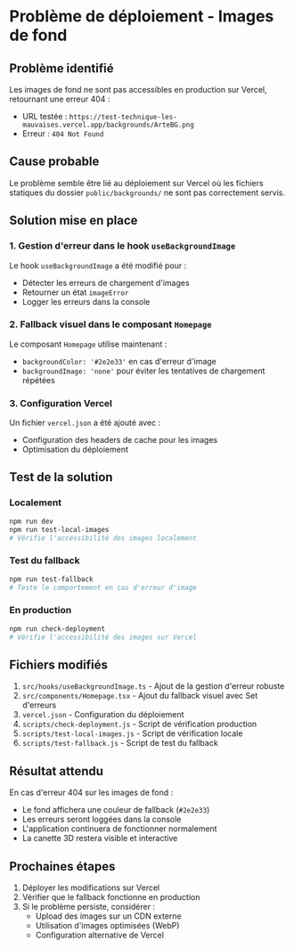 # Problème de déploiement - Images de fond

## Problème identifié

Les images de fond ne sont pas accessibles en production sur Vercel, retournant une erreur 404 :
- URL testée : `https://test-technique-les-mauvaises.vercel.app/backgrounds/ArteBG.png`
- Erreur : `404 Not Found`

## Cause probable

Le problème semble être lié au déploiement sur Vercel où les fichiers statiques du dossier `public/backgrounds/` ne sont pas correctement servis.

## Solution mise en place

### 1. Gestion d'erreur dans le hook `useBackgroundImage`

Le hook `useBackgroundImage` a été modifié pour :
- Détecter les erreurs de chargement d'images
- Retourner un état `imageError` 
- Logger les erreurs dans la console

### 2. Fallback visuel dans le composant `Homepage`

Le composant `Homepage` utilise maintenant :
- `backgroundColor: '#2e2e33'` en cas d'erreur d'image
- `backgroundImage: 'none'` pour éviter les tentatives de chargement répétées

### 3. Configuration Vercel

Un fichier `vercel.json` a été ajouté avec :
- Configuration des headers de cache pour les images
- Optimisation du déploiement

## Test de la solution

### Localement
```bash
npm run dev
npm run test-local-images
# Vérifie l'accessibilité des images localement
```

### Test du fallback
```bash
npm run test-fallback
# Teste le comportement en cas d'erreur d'image
```

### En production
```bash
npm run check-deployment
# Vérifie l'accessibilité des images sur Vercel
```

## Fichiers modifiés

1. `src/hooks/useBackgroundImage.ts` - Ajout de la gestion d'erreur robuste
2. `src/components/Homepage.tsx` - Ajout du fallback visuel avec Set d'erreurs
3. `vercel.json` - Configuration du déploiement
4. `scripts/check-deployment.js` - Script de vérification production
5. `scripts/test-local-images.js` - Script de vérification locale
6. `scripts/test-fallback.js` - Script de test du fallback

## Résultat attendu

En cas d'erreur 404 sur les images de fond :
- Le fond affichera une couleur de fallback (`#2e2e33`)
- Les erreurs seront loggées dans la console
- L'application continuera de fonctionner normalement
- La canette 3D restera visible et interactive

## Prochaines étapes

1. Déployer les modifications sur Vercel
2. Vérifier que le fallback fonctionne en production
3. Si le problème persiste, considérer :
   - Upload des images sur un CDN externe
   - Utilisation d'images optimisées (WebP)
   - Configuration alternative de Vercel 